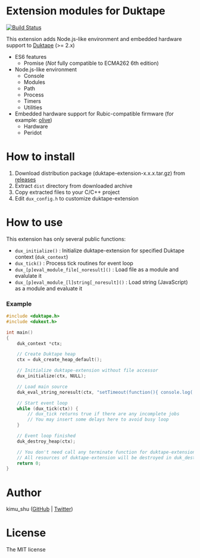 # Extension modules for Duktape

[![Build Status](https://travis-ci.org/kimushu/duktape-extension.svg?branch=master)](https://travis-ci.org/kimushu/duktape-extension)

This extension adds Node.js-like environment and embedded hardware support to [Duktape](https://github.com/svaarala/duktape) (>= 2.x)

* ES6 features
  * Promise (*Not* fully compatible to ECMA262 6th edition)
* Node.js-like environment
  * Console
  * Modules
  * Path
  * Process
  * Timers
  * Utilities
* Embedded hardware support for Rubic-compatible firmware (for example: [olive](https://github.com/kimushu/olive-piccolo))
  * Hardware
  * Peridot

# How to install

1. Download distribution package (duktape-extension-x.x.x.tar.gz) from [releases](https://github.com/kimushu/duktape-extension/releases)
1. Extract `dist` directory from downloaded archive
1. Copy extracted files to your C/C++ project
1. Edit `dux_config.h` to customize duktape-extension

# How to use

This extension has only several public functions:
* `dux_initialize()` : Initialize duktape-extension for specified Duktape context (`duk_context`)
* `dux_tick()` : Process tick routines for event loop
* `dux_[p]eval_module_file[_noresult]()` : Load file as a module and evalulate it
* `dux_[p]eval_module_[l]string[_noresult]()` : Load string (JavaScript) as a module and evaluate it

### Example
```c
#include <duktape.h>
#include <dukext.h>

int main()
{
    duk_context *ctx;

    // Create Duktape heap
    ctx = duk_create_heap_default();

    // Initialize duktape-extension without file accessor
    dux_initialize(ctx, NULL);

    // Load main source
    duk_eval_string_noresult(ctx, "setTimeout(function(){ console.log('hello world') }, 1000)");

    // Start event loop
    while (dux_tick(ctx)) {
        // dux_tick returns true if there are any incomplete jobs
        // You may insert some delays here to avoid busy loop
    }

    // Event loop finished
    duk_destroy_heap(ctx);

    // You don't need call any terminate function for duktape-extension.
    // All resources of duktape-extension will be destroyed in duk_destroy_heap()
    return 0;
}
```

# Author
kimu_shu ([GitHub](https://github.com/kimushu) | [Twitter](https://twitter.com/kimu_shu))

# License
The MIT license
